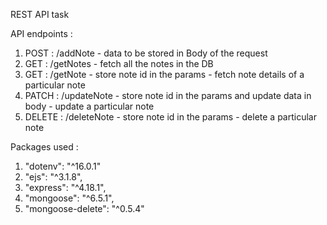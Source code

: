 REST API task



API endpoints : 

1) POST : /addNote - data to be stored in Body of the request 
2) GET : /getNotes - fetch all the notes in the DB
3) GET : /getNote - store note id in the params - fetch note details of a particular note
4) PATCH : /updateNote - store note id in the params and update data in body - update a particular note
5) DELETE : /deleteNote - store note id in the params - delete a particular note

Packages used : 

1) "dotenv": "^16.0.1"
2) "ejs": "^3.1.8",
3) "express": "^4.18.1",
4) "mongoose": "^6.5.1",
5) "mongoose-delete": "^0.5.4"
